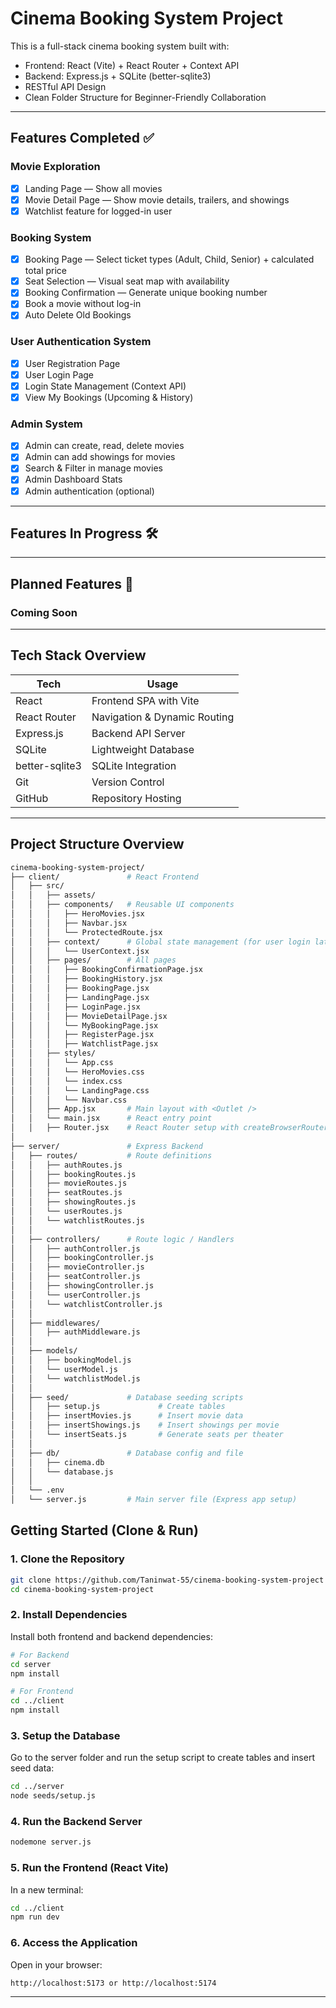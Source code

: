 # Cinema Booking System Project

This is a full-stack cinema booking system built with:

- Frontend: React (Vite) + React Router + Context API
- Backend: Express.js + SQLite (better-sqlite3)
- RESTful API Design
- Clean Folder Structure for Beginner-Friendly Collaboration

---

## Features Completed ✅

### Movie Exploration

- [x] Landing Page — Show all movies
- [x] Movie Detail Page — Show movie details, trailers, and showings
- [x] Watchlist feature for logged-in user

### Booking System

- [x] Booking Page — Select ticket types (Adult, Child, Senior) + calculated total price
- [x] Seat Selection — Visual seat map with availability
- [x] Booking Confirmation — Generate unique booking number
- [x] Book a movie without log-in
- [x] Auto Delete Old Bookings

### User Authentication System

- [x] User Registration Page
- [x] User Login Page
- [x] Login State Management (Context API)
- [x] View My Bookings (Upcoming & History)

### Admin System

- [x] Admin can create, read, delete movies
- [x] Admin can add showings for movies
- [x] Search & Filter in manage movies
- [x] Admin Dashboard Stats
- [x] Admin authentication (optional)

---

## Features In Progress 🛠️

---

## Planned Features 🎯

### Coming Soon

---

## Tech Stack Overview

| Tech           | Usage                        |
| -------------- | ---------------------------- |
| React          | Frontend SPA with Vite       |
| React Router   | Navigation & Dynamic Routing |
| Express.js     | Backend API Server           |
| SQLite         | Lightweight Database         |
| better-sqlite3 | SQLite Integration           |
| Git            | Version Control              |
| GitHub         | Repository Hosting           |

---

## Project Structure Overview

```bash
cinema-booking-system-project/
├── client/               # React Frontend
│   ├── src/
│   │   ├── assets/
│   │   ├── components/   # Reusable UI components
│   │   │   ├── HeroMovies.jsx
│   │   │   ├── Navbar.jsx
│   │   │   └── ProtectedRoute.jsx
│   │   ├── context/      # Global state management (for user login later)
│   │   │   └── UserContext.jsx
│   │   ├── pages/        # All pages
│   │   │   ├── BookingConfirmationPage.jsx
│   │   │   ├── BookingHistory.jsx
│   │   │   ├── BookingPage.jsx
│   │   │   ├── LandingPage.jsx
│   │   │   ├── LoginPage.jsx
│   │   │   ├── MovieDetailPage.jsx
│   │   │   └── MyBookingPage.jsx
│   │   │   ├── RegisterPage.jsx
│   │   │   ├── WatchlistPage.jsx
│   │   ├── styles/
│   │   │   └── App.css
│   │   │   └── HeroMovies.css
│   │   │   └── index.css
│   │   │   └── LandingPage.css
│   │   │   └── Navbar.css
│   │   ├── App.jsx       # Main layout with <Outlet />
│   │   └── main.jsx      # React entry point
│   │   ├── Router.jsx    # React Router setup with createBrowserRouter
│
├── server/               # Express Backend
│   ├── routes/           # Route definitions
│   │   ├── authRoutes.js
│   │   ├── bookingRoutes.js
│   │   ├── movieRoutes.js
│   │   ├── seatRoutes.js
│   │   ├── showingRoutes.js
│   │   └── userRoutes.js
│   │   └── watchlistRoutes.js
│   │
│   ├── controllers/      # Route logic / Handlers
│   │   ├── authController.js
│   │   ├── bookingController.js
│   │   ├── movieController.js
│   │   ├── seatController.js
│   │   ├── showingController.js
│   │   └── userController.js
│   │   └── watchlistController.js
│   │
│   ├── middlewares/
│   │   ├── authMiddleware.js
│   │
│   ├── models/
│   │   ├── bookingModel.js
│   │   └── userModel.js
│   │   └── watchlistModel.js
│   │
│   ├── seed/             # Database seeding scripts
│   │   ├── setup.js             # Create tables
│   │   ├── insertMovies.js      # Insert movie data
│   │   ├── insertShowings.js    # Insert showings per movie
│   │   └── insertSeats.js       # Generate seats per theater
│   │
│   ├── db/               # Database config and file
│   │   ├── cinema.db
│   │   └── database.js
│   │
│   └── .env
│   └── server.js         # Main server file (Express app setup)
```

## Getting Started (Clone & Run)

### 1. Clone the Repository

```bash
git clone https://github.com/Taninwat-55/cinema-booking-system-project
cd cinema-booking-system-project
```

### 2. Install Dependencies

Install both frontend and backend dependencies:

```bash
# For Backend
cd server
npm install

# For Frontend
cd ../client
npm install
```

### 3. Setup the Database

Go to the server folder and run the setup script to create tables and insert seed data:

```bash
cd ../server
node seeds/setup.js
```

### 4. Run the Backend Server

```bash
nodemone server.js
```

### 5. Run the Frontend (React Vite)

In a new terminal:

```bash
cd ../client
npm run dev
```

### 6. Access the Application

Open in your browser:

```
http://localhost:5173 or http://localhost:5174
```

---
